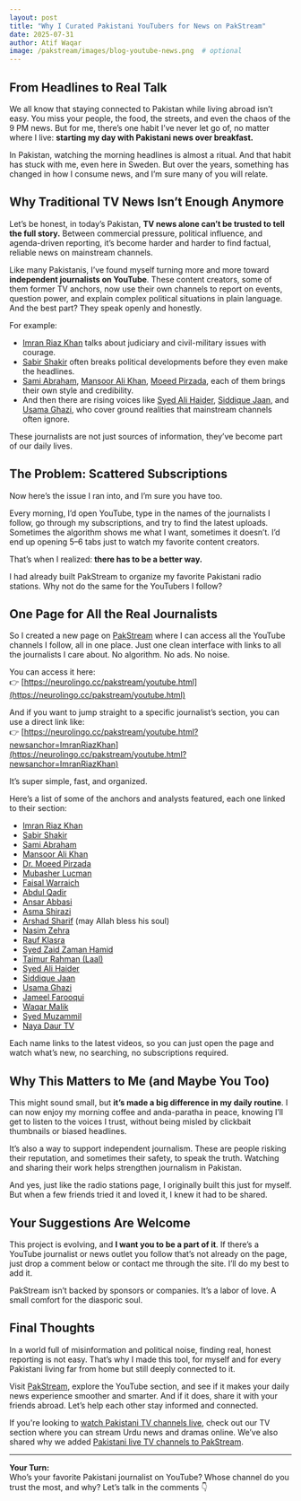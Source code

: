 ```yaml
---
layout: post
title: "Why I Curated Pakistani YouTubers for News on PakStream"
date: 2025-07-31
author: Atif Waqar
image: /pakstream/images/blog-youtube-news.png  # optional
---
```


## From Headlines to Real Talk

We all know that staying connected to Pakistan while living abroad isn’t easy. You miss your people, the food, the streets, and even the chaos of the 9 PM news. But for me, there’s one habit I’ve never let go of, no matter where I live: **starting my day with Pakistani news over breakfast.**

In Pakistan, watching the morning headlines is almost a ritual. And that habit has stuck with me, even here in Sweden. But over the years, something has changed in how I consume news, and I’m sure many of you will relate.

## Why Traditional TV News Isn’t Enough Anymore

Let’s be honest, in today’s Pakistan, **TV news alone can’t be trusted to tell the full story.** Between commercial pressure, political influence, and agenda-driven reporting, it’s become harder and harder to find factual, reliable news on mainstream channels.

Like many Pakistanis, I’ve found myself turning more and more toward **independent journalists on YouTube**. These content creators, some of them former TV anchors, now use their own channels to report on events, question power, and explain complex political situations in plain language. And the best part? They speak openly and honestly.

For example:

- [Imran Riaz Khan](https://neurolingo.cc/pakstream/youtube.html?newsanchor=ImranRiazKhan) talks about judiciary and civil-military issues with courage.  
- [Sabir Shakir](https://neurolingo.cc/pakstream/youtube.html?newsanchor=SabirShakir) often breaks political developments before they even make the headlines.  
- [Sami Abraham](https://neurolingo.cc/pakstream/youtube.html?newsanchor=SamiAbraham), [Mansoor Ali Khan](https://neurolingo.cc/pakstream/youtube.html?newsanchor=MansoorAliKhan), [Moeed Pirzada](https://neurolingo.cc/pakstream/youtube.html?newsanchor=MoeedPirzada), each of them brings their own style and credibility.  
- And then there are rising voices like [Syed Ali Haider](https://neurolingo.cc/pakstream/youtube.html?newsanchor=AliHaider), [Siddique Jaan](https://neurolingo.cc/pakstream/youtube.html?newsanchor=SiddiqueJaan), and [Usama Ghazi](https://neurolingo.cc/pakstream/youtube.html?newsanchor=UsamaGhazi), who cover ground realities that mainstream channels often ignore.

These journalists are not just sources of information, they’ve become part of our daily lives.

## The Problem: Scattered Subscriptions

Now here’s the issue I ran into, and I’m sure you have too.

Every morning, I’d open YouTube, type in the names of the journalists I follow, go through my subscriptions, and try to find the latest uploads. Sometimes the algorithm shows me what I want, sometimes it doesn’t. I’d end up opening 5–6 tabs just to watch my favorite content creators.

That’s when I realized: **there has to be a better way.**

I had already built PakStream to organize my favorite Pakistani radio stations. Why not do the same for the YouTubers I follow?

## One Page for All the Real Journalists

So I created a new page on [PakStream](https://www.pakstream.com) where I can access all the YouTube channels I follow, all in one place. Just one clean interface with links to all the journalists I care about. No algorithm. No ads. No noise.

You can access it here:  
👉 [https://neurolingo.cc/pakstream/youtube.html](https://neurolingo.cc/pakstream/youtube.html)

And if you want to jump straight to a specific journalist’s section, you can use a direct link like:  
👉 [https://neurolingo.cc/pakstream/youtube.html?newsanchor=ImranRiazKhan](https://neurolingo.cc/pakstream/youtube.html?newsanchor=ImranRiazKhan)

It’s super simple, fast, and organized.

Here’s a list of some of the anchors and analysts featured, each one linked to their section:

- [Imran Riaz Khan](https://neurolingo.cc/pakstream/youtube.html?newsanchor=ImranRiazKhan)  
- [Sabir Shakir](https://neurolingo.cc/pakstream/youtube.html?newsanchor=SabirShakir)  
- [Sami Abraham](https://neurolingo.cc/pakstream/youtube.html?newsanchor=SamiAbraham)  
- [Mansoor Ali Khan](https://neurolingo.cc/pakstream/youtube.html?newsanchor=MansoorAliKhan)  
- [Dr. Moeed Pirzada](https://neurolingo.cc/pakstream/youtube.html?newsanchor=MoeedPirzada)  
- [Mubasher Lucman](https://neurolingo.cc/pakstream/youtube.html?newsanchor=MubasherLucman)  
- [Faisal Warraich](https://neurolingo.cc/pakstream/youtube.html?newsanchor=FaisalWarraich)  
- [Abdul Qadir](https://neurolingo.cc/pakstream/youtube.html?newsanchor=AbdulQadir)  
- [Ansar Abbasi](https://neurolingo.cc/pakstream/youtube.html?newsanchor=AnsarAbbasi)  
- [Asma Shirazi](https://neurolingo.cc/pakstream/youtube.html?newsanchor=AsmaShirazi)  
- [Arshad Sharif](https://neurolingo.cc/pakstream/youtube.html?newsanchor=ArshadSharif) (may Allah bless his soul)  
- [Nasim Zehra](https://neurolingo.cc/pakstream/youtube.html?newsanchor=NasimZehra)  
- [Rauf Klasra](https://neurolingo.cc/pakstream/youtube.html?newsanchor=RaufKlasra)  
- [Syed Zaid Zaman Hamid](https://neurolingo.cc/pakstream/youtube.html?newsanchor=ZaidHamid)  
- [Taimur Rahman (Laal)](https://neurolingo.cc/pakstream/youtube.html?newsanchor=TaimurRahman)  
- [Syed Ali Haider](https://neurolingo.cc/pakstream/youtube.html?newsanchor=AliHaider)  
- [Siddique Jaan](https://neurolingo.cc/pakstream/youtube.html?newsanchor=SiddiqueJaan)  
- [Usama Ghazi](https://neurolingo.cc/pakstream/youtube.html?newsanchor=UsamaGhazi)  
- [Jameel Farooqui](https://neurolingo.cc/pakstream/youtube.html?newsanchor=JameelFarooqui)  
- [Waqar Malik](https://neurolingo.cc/pakstream/youtube.html?newsanchor=WaqarMalik)  
- [Syed Muzammil](https://neurolingo.cc/pakstream/youtube.html?newsanchor=Muzammil)  
- [Naya Daur TV](https://neurolingo.cc/pakstream/youtube.html?newsanchor=NayaDaurTV)  

Each name links to the latest videos, so you can just open the page and watch what’s new, no searching, no subscriptions required.

## Why This Matters to Me (and Maybe You Too)

This might sound small, but **it’s made a big difference in my daily routine**. I can now enjoy my morning coffee and anda-paratha in peace, knowing I’ll get to listen to the voices I trust, without being misled by clickbait thumbnails or biased headlines.

It’s also a way to support independent journalism. These are people risking their reputation, and sometimes their safety, to speak the truth. Watching and sharing their work helps strengthen journalism in Pakistan.

And yes, just like the radio stations page, I originally built this just for myself. But when a few friends tried it and loved it, I knew it had to be shared.

## Your Suggestions Are Welcome

This project is evolving, and **I want you to be a part of it**. If there’s a YouTube journalist or news outlet you follow that’s not already on the page, just drop a comment below or contact me through the site. I’ll do my best to add it.

PakStream isn’t backed by sponsors or companies. It’s a labor of love. A small comfort for the diasporic soul.

## Final Thoughts

In a world full of misinformation and political noise, finding real, honest reporting is not easy. That’s why I made this tool, for myself and for every Pakistani living far from home but still deeply connected to it.

Visit [PakStream](https://www.pakstream.com), explore the YouTube section, and see if it makes your daily news experience smoother and smarter. And if it does, share it with your friends abroad. Let’s help each other stay informed and connected.

If you're looking to [watch Pakistani TV channels live](/pakstream/tv.html), check out our TV section where you can stream Urdu news and dramas online. We’ve also shared why we added [Pakistani live TV channels to PakStream](/blog/2025/08/01/pakistani-live-tv.html).

---

**Your Turn:**  
Who’s your favorite Pakistani journalist on YouTube? Whose channel do you trust the most, and why? Let’s talk in the comments 👇
